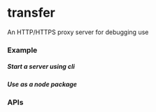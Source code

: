 # transfer

An HTTP/HTTPS proxy server for debugging use

### Example
##### Start a server using cli

##### Use as a node package

### APIs